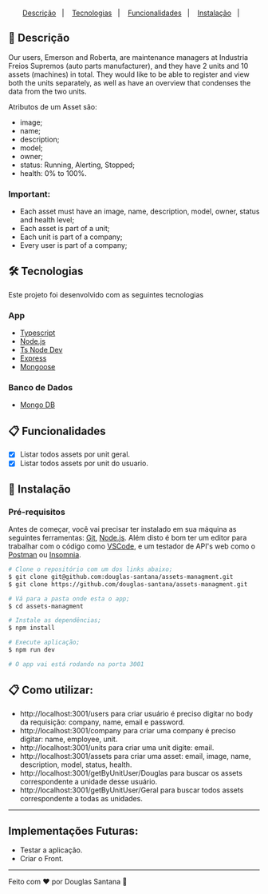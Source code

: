 <h1 align="center">
  <br />
  <a href="https://www.linkedin.com/in/matheus-teodoro-7bb92818a/">
  </a>
</h1>
<p align="center">
  <a href="#page_facing_up-descrição">Descrição</a>&nbsp;&nbsp;&nbsp;|&nbsp;&nbsp;&nbsp;
  <a href="#-tecnologias">Tecnologias</a>&nbsp;&nbsp;&nbsp;|&nbsp;&nbsp;&nbsp;
    <a href="#clipboard-Funcionalidades">Funcionalidades</a>&nbsp;&nbsp;&nbsp;|&nbsp;&nbsp;&nbsp;
  <a href="#closed_book-instalação">Instalação</a>&nbsp;&nbsp;&nbsp;|&nbsp;&nbsp;&nbsp;
</p>

## :page_facing_up: Descrição

Our users, Emerson and Roberta, are maintenance managers at Industria Freios Supremos (auto parts manufacturer), and they have 2 units and 10 assets (machines) in total. They would like to be able to register and view both the units separately, as well as have an overview that condenses the data from the two units.

Atributos de um Asset são:
- image;
- name;
- description;
- model;
- owner;
- status: Running, Alerting, Stopped;
- health: 0% to 100%.

### Important:
- Each asset must have an image, name, description, model, owner, status and health level;
- Each asset is part of a unit;
- Each unit is part of a company;
- Every user is part of a company;


## 🛠 Tecnologias

Este projeto foi desenvolvido com as seguintes tecnologias

### App

- [Typescript](https://www.typescriptlang.org/)
- [Node.js](https://nodejs.org/)
- [Ts Node Dev](https://www.npmjs.com/package/ts-node-dev)
- [Express](https://expressjs.com/pt-br/)
- [Mongoose](https://mongoosejs.com/)

### Banco de Dados

- [Mongo DB](https://www.mongodb.com/atlas/database)


## :clipboard: Funcionalidades

  - [x] Listar todos assets por unit geral.
  - [x] Listar todos assets por unit do usuario.

## :closed_book: Instalação

### Pré-requisitos

Antes de começar, você vai precisar ter instalado em sua máquina as seguintes ferramentas:
[Git](https://git-scm.com), [Node.js](https://nodejs.org/en/).
Além disto é bom ter um editor para trabalhar com o código como [VSCode](https://code.visualstudio.com/),
e um testador de API's web como o [Postman](https://www.postman.com/) ou [Insomnia](https://insomnia.rest/download).


```bash
# Clone o repositório com um dos links abaixo;
$ git clone git@github.com:douglas-santana/assets-managment.git
$ git clone https://github.com/douglas-santana/assets-managment.git

# Vá para a pasta onde esta o app;
$ cd assets-managment

# Instale as dependências;
$ npm install

# Execute aplicação;
$ npm run dev

# O app vai está rodando na porta 3001
```
## :clipboard: Como utilizar:
- http://localhost:3001/users para criar usuário é preciso digitar no body da requisição: company, name, email e password.
- http://localhost:3001/company para criar uma company é preciso digitar: name, employee, unit.
- http://localhost:3001/units para criar uma unit digite: email.
- http://localhost:3001/assets para criar uma asset: email, image, name, description, model, status, health.
- http://localhost:3001/getByUnitUser/Douglas para buscar os assets correspondente a unidade desse usuário.
- http://localhost:3001/getByUnitUser/Geral para buscar todos assets correspondente a todas as unidades.

---
## Implementações Futuras:
- Testar a aplicação.
- Criar o Front.

---
Feito com ❤️ por Douglas Santana 🚀


